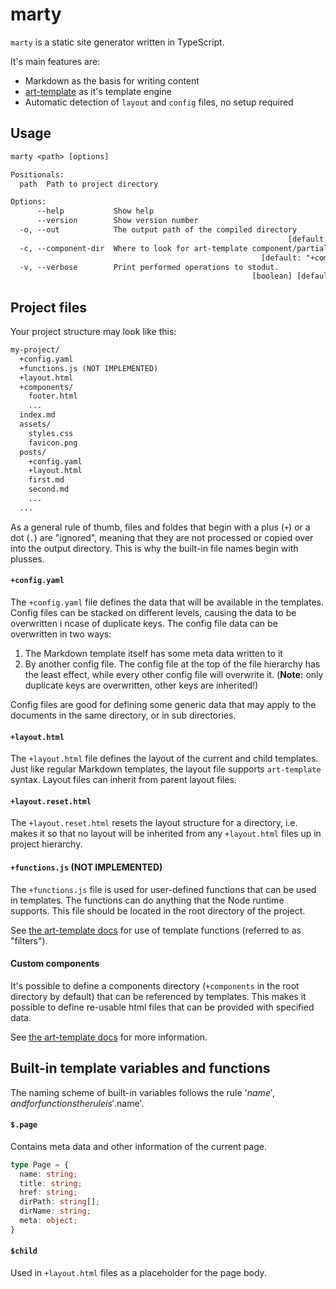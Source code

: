 # marty

`marty` is a static site generator written in TypeScript.

It's main features are:

- Markdown as the basis for writing content
- [art-template](https://aui.github.io/art-template/) as it's template engine
- Automatic detection of `layout` and `config` files, no setup required

## Usage

```txt
marty <path> [options]

Positionals:
  path  Path to project directory                                       [string]

Options:
      --help           Show help                                       [boolean]
      --version        Show version number                             [boolean]
  -o, --out            The output path of the compiled directory
                                                              [default: "./out"]
  -c, --component-dir  Where to look for art-template component/partial files.
                                                        [default: "+components"]
  -v, --verbose        Print performed operations to stodut.
                                                      [boolean] [default: false]
```

## Project files

Your project structure may look like this:

```txt
my-project/
  +config.yaml
  +functions.js (NOT IMPLEMENTED)
  +layout.html
  +components/
    footer.html
    ...
  index.md
  assets/
    styles.css
    favicon.png
  posts/
    +config.yaml
    +layout.html
    first.md
    second.md
    ...
  ...
```

As a general rule of thumb, files and foldes that begin with a plus (`+`) or a dot (`.`) are "ignored", meaning that they are not processed or copied over into the output directory. This is why the built-in file names begin with plusses.

#### `+config.yaml`

The `+config.yaml` file defines the data that will be available in the templates. Config files can be stacked on different levels, causing the data to be overwritten i ncase of duplicate keys. The config file data can be overwritten in two ways:

1. The Markdown template itself has some meta data written to it
2. By another config file. The config file at the top of the file hierarchy has the least effect, while every other config file will overwrite it. (**Note:** only duplicate keys are overwritten, other keys are inherited!)

Config files are good for defining some generic data that may apply to the documents in the same directory, or in sub directories.

#### `+layout.html`

The `+layout.html` file defines the layout of the current and child templates. Just like regular Markdown templates, the layout file supports `art-template` syntax. Layout files can inherit from parent layout files.

#### `+layout.reset.html`

The `+layout.reset.html` resets the layout structure for a directory, i.e. makes it so that no layout will be inherited from any `+layout.html` files up in project hierarchy.

#### `+functions.js` (NOT IMPLEMENTED)

The `+functions.js` file is used for user-defined functions that can be used in templates. The functions can do anything that the Node runtime supports. This file should be located in the root directory of the project.

See [the art-template docs](https://aui.github.io/art-template/docs/syntax.html#Filters) for use of template functions (referred to as "filters").

#### Custom components

It's possible to define a components directory (`+components` in the root directory by default) that can be referenced by templates. This makes it possible to define re-usable html files that can be provided with specified data.

See [the art-template docs](https://aui.github.io/art-template/docs/syntax.html#Sub-template) for more information.

## Built-in template variables and functions

The naming scheme of built-in variables follows the rule '$name', and for functions the rule is '$.name'.

#### `$.page`

Contains meta data and other information of the current page.

```ts
type Page = {
  name: string;
  title: string;
  href: string;
  dirPath: string[];
  dirName: string;
  meta: object;
}
```

#### `$child`

Used in `+layout.html` files as a placeholder for the page body.
